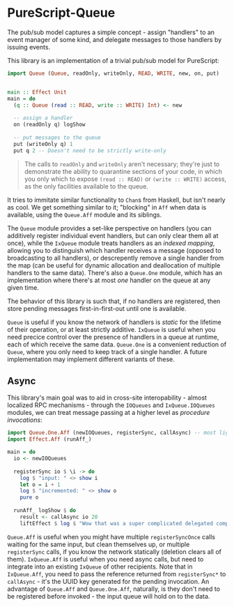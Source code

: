 # PureScript-Queue

The pub/sub model captures a simple concept - assign "handlers" to an event manager of
some kind, and delegate messages to those handlers by issuing events.

This library is an implementation of a trivial pub/sub model for PureScript:

```purescript
import Queue (Queue, readOnly, writeOnly, READ, WRITE, new, on, put)


main :: Effect Unit
main = do
  (q :: Queue (read :: READ, write :: WRITE) Int) <- new
  
  -- assign a handler
  on (readOnly q) logShow
  
  -- put messages to the queue
  put (writeOnly q) 1
  put q 2 -- Doesn't need to be strictly write-only
```

> The calls to `readOnly` and `writeOnly` aren't necessary; they're just to demonstrate
> the ability to quarantine sections of your code, in which you only which to expose
> `(read :: READ)` or `(write :: WRITE)` access, as the only facilities available to the queue.

It tries to immitate similar functionality to `Chan`s from Haskell, but isn't nearly as cool.
We get something similar to it; "blocking" in `Aff` when data is available, using the `Queue.Aff` module
and its siblings.

The `Queue` module provides a set-like perspective on handlers (you can additively register
individual event
handlers, but can only clear them all at once), while the `IxQueue` module treats handlers
as an _indexed mapping_, allowing you to distinguish which
handler receives a message (opposed to broadcasting to all handlers), or descrepently remove a
single handler from the map (can be useful for dynamic allocation and deallocation of multiple handlers to the same data).
There's also a `Queue.One` module, which has an implementation where there's
at most _one_ handler on the queue at any given time.

The behavior of this library is such that, if no handlers are registered, then
store pending messages first-in-first-out until one is available.

`Queue` is useful if you know the network of handlers is _static_ for the lifetime of their operation,
or at least strictly additive. `IxQueue` is useful when you need precice control over the presence of
handlers in a queue at runtime, each of which receive the same data. `Queue.One` is a convenient
reduction of `Queue`, where you only need to keep track of a single handler. A future implementation may
implement different variants of these.

## Async

This library's main goal was to aid in cross-site interopability - almost localized
RPC mechanisms - through the `IOQueues` and `IxQueue.IOQueues` modules, we can treat
message passing at a higher level as _procedure invocations_:

```purescript
import Queue.One.Aff (newIOQueues, registerSync, callAsync) -- most lightweight implementation
import Effect.Aff (runAff_)

main = do
  io <- newIOQueues
  
  registerSync io $ \i -> do
    log $ "input: " <> show i
    let o = i + 1
    log $ "incremented: " <> show o
    pure o
    
  runAff_ logShow $ do
    result <- callAsync io 20
    liftEffect $ log $ "Wow that was a super complicated delegated computation! Result: " <> show result
```

`Queue.Aff` is useful when you might have multiple `registerSyncOnce` calls waiting for the same input,
but clean themselves up, or multiple `registerSync` calls, if you know the network statically (deletion
clears all of them). `IxQueue.Aff` is useful when you need async calls, but need to integrate into an
existing `IxQueue` of other recipients. Note that in `IxQueue.Aff`, you need to pass the reference
returned from `registerSync*` to `callAsync` - it's the UUID key generated for the pending invocation.
An advantage of `Queue.Aff` and `Queue.One.Aff`, naturally, is they don't need
to be registered before invoked - the input queue will hold on to the data.
